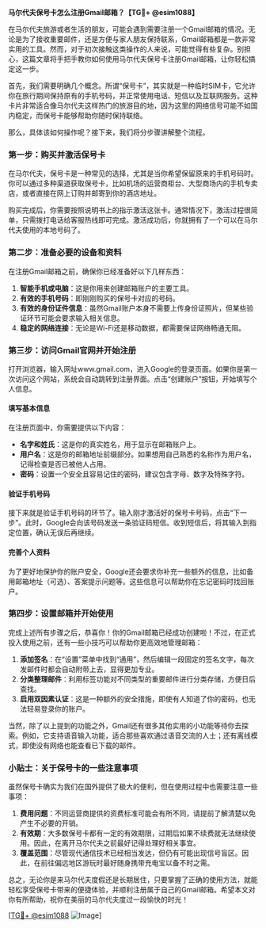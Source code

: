 **马尔代夫保号卡怎么注册Gmail邮箱？【TG💪+ @esim1088】**

在马尔代夫旅游或者生活的朋友，可能会遇到需要注册一个Gmail邮箱的情况。无论是为了接收重要邮件，还是方便与家人朋友保持联系，Gmail邮箱都是一款非常实用的工具。然而，对于初次接触这类操作的人来说，可能觉得有些复杂。别担心，这篇文章将手把手教你如何使用马尔代夫保号卡注册Gmail邮箱，让你轻松搞定这一步。

首先，我们需要明确几个概念。所谓“保号卡”，其实就是一种临时SIM卡，它允许你在旅行期间保持原有的手机号码，并正常使用电话、短信以及互联网服务。这种卡片非常适合像马尔代夫这样热门的旅游目的地，因为这里的网络信号可能不如国内稳定，而保号卡能够帮助你随时保持联络。

那么，具体该如何操作呢？接下来，我们将分步骤讲解整个流程。

### 第一步：购买并激活保号卡

在马尔代夫，保号卡是一种常见的选择，尤其是当你希望保留原来的手机号码时。你可以通过多种渠道获取保号卡，比如机场的运营商柜台、大型商场内的手机专卖店，或者直接在网上订购并邮寄到你的酒店地址。

购买完成后，你需要按照说明书上的指示激活这张卡。通常情况下，激活过程很简单，只需拨打电话给客服热线即可完成。激活成功后，你就拥有了一个可以在马尔代夫使用的本地号码了。

### 第二步：准备必要的设备和资料

在注册Gmail邮箱之前，确保你已经准备好以下几样东西：

1. **智能手机或电脑**：这是你用来创建邮箱账户的主要工具。
2. **有效的手机号码**：即刚刚购买的保号卡对应的号码。
3. **有效的身份证件信息**：虽然Gmail账户本身不需要上传身份证照片，但某些验证环节可能会要求输入相关信息。
4. **稳定的网络连接**：无论是Wi-Fi还是移动数据，都需要保证网络畅通无阻。

### 第三步：访问Gmail官网并开始注册

打开浏览器，输入网址www.gmail.com，进入Google的登录页面。如果你是第一次访问这个网站，系统会自动跳转到注册界面。点击“创建账户”按钮，开始填写个人信息。

#### 填写基本信息

在注册页面中，你需要提供以下内容：
- **名字和姓氏**：这是你的真实姓名，用于显示在邮箱账户上。
- **用户名**：这是你的邮箱地址前缀部分。如果想用自己熟悉的名称作为用户名，记得检查是否已被他人占用。
- **密码**：设置一个安全且容易记住的密码，建议包含字母、数字及特殊字符。

#### 验证手机号码

接下来就是验证手机号码的环节了。输入刚才激活好的保号卡号码，点击“下一步”。此时，Google会向该号码发送一条验证码短信。收到短信后，将其输入到指定位置，确认无误后再继续。

#### 完善个人资料

为了更好地保护你的账户安全，Google还会要求你补充一些额外的信息，比如备用邮箱地址（可选）、答案提示问题等。这些信息可以帮助你在忘记密码时找回账户。

### 第四步：设置邮箱并开始使用

完成上述所有步骤之后，恭喜你！你的Gmail邮箱已经成功创建啦！不过，在正式投入使用之前，还有一些小技巧可以帮助你更高效地管理邮箱：

1. **添加签名**：在“设置”菜单中找到“通用”，然后编辑一段固定的签名文字，每次发邮件时都会自动附带上去，显得更加专业。
2. **分类整理邮件**：利用标签功能对不同类型的重要邮件进行分类存储，方便日后查找。
3. **启用双因素认证**：这是一种额外的安全措施，即使有人知道了你的密码，也无法轻易登录你的账户。

当然，除了以上提到的功能之外，Gmail还有很多其他实用的小功能等待你去探索。例如，它支持语音输入功能，适合那些喜欢通过语音交流的人士；还有离线模式，即使没有网络也能查看已下载的邮件。

### 小贴士：关于保号卡的一些注意事项

虽然保号卡确实为我们在国外提供了极大的便利，但在使用过程中也需要注意一些事项：

1. **费用问题**：不同运营商提供的资费标准可能会有所不同，请提前了解清楚以免产生不必要的开销。
2. **有效期**：大多数保号卡都有一定的有效期限，过期后如果不续费就无法继续使用。因此，在离开马尔代夫之前最好记得处理好相关事宜。
3. **覆盖范围**：尽管现代通信技术已经相当发达，但仍有可能出现信号盲区。因此，在前往偏远地区游玩时最好随身携带充电宝以备不时之需。

总之，无论你是来马尔代夫度假还是长期居住，只要掌握了正确的使用方法，就能轻松享受保号卡带来的便捷体验，并顺利注册属于自己的Gmail邮箱。希望本文对你有所帮助，祝你在美丽的马尔代夫度过一段愉快的时光！

[[TG💪+ @esim1088](https://t.me/s/esim1088) ![Image](https://i.postimg.cc/4NQfJmqS/Snipaste-2025-05-13-00-14-12.png)]